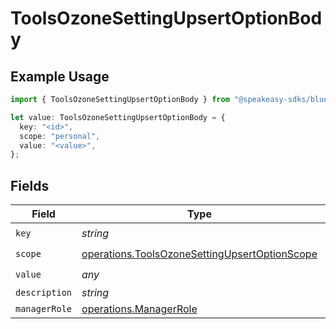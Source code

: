 # ToolsOzoneSettingUpsertOptionBody

## Example Usage

```typescript
import { ToolsOzoneSettingUpsertOptionBody } from "@speakeasy-sdks/bluesky/models/operations";

let value: ToolsOzoneSettingUpsertOptionBody = {
  key: "<id>",
  scope: "personal",
  value: "<value>",
};
```

## Fields

| Field                                                                                                          | Type                                                                                                           | Required                                                                                                       | Description                                                                                                    |
| -------------------------------------------------------------------------------------------------------------- | -------------------------------------------------------------------------------------------------------------- | -------------------------------------------------------------------------------------------------------------- | -------------------------------------------------------------------------------------------------------------- |
| `key`                                                                                                          | *string*                                                                                                       | :heavy_check_mark:                                                                                             | N/A                                                                                                            |
| `scope`                                                                                                        | [operations.ToolsOzoneSettingUpsertOptionScope](../../models/operations/toolsozonesettingupsertoptionscope.md) | :heavy_check_mark:                                                                                             | N/A                                                                                                            |
| `value`                                                                                                        | *any*                                                                                                          | :heavy_check_mark:                                                                                             | N/A                                                                                                            |
| `description`                                                                                                  | *string*                                                                                                       | :heavy_minus_sign:                                                                                             | N/A                                                                                                            |
| `managerRole`                                                                                                  | [operations.ManagerRole](../../models/operations/managerrole.md)                                               | :heavy_minus_sign:                                                                                             | N/A                                                                                                            |